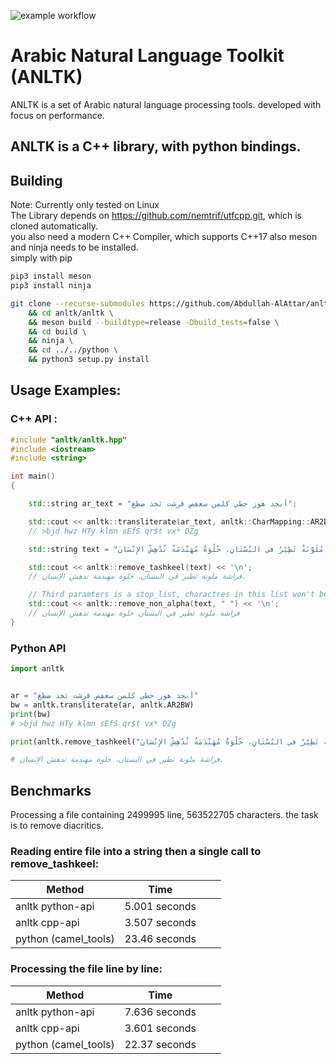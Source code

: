 ![example workflow](https://github.com/Abdullah-AlAttar/anltk/actions/workflows/c-cpp.yml/badge.svg)

# Arabic Natural Language Toolkit (ANLTK)

ANLTK is a set of Arabic natural language processing tools. developed with focus on performance.

## ANLTK is a C++ library, with python bindings.

## Building
Note: Currently only tested on Linux  
The Library depends on https://github.com/nemtrif/utfcpp.git, which is cloned automatically.  
you also need a modern C++ Compiler, which supports C++17
also meson and ninja needs to be installed.  
simply with pip
```bash
pip3 install meson
pip3 install ninja
```

```bash
git clone --recurse-submodules https://github.com/Abdullah-AlAttar/anltk.git \
    && cd anltk/anltk \
    && meson build --buildtype=release -Dbuild_tests=false \
    && cd build \
    && ninja \
    && cd ../../python \
    && python3 setup.py install
```

## Usage Examples:

### C++ API :
```c++
#include "anltk/anltk.hpp"
#include <iostream>
#include <string>

int main()
{

    std::string ar_text = "أبجد هوز حطي كلمن سعفص قرشت ثخذ ضظغ";

    std::cout << anltk::transliterate(ar_text, anltk::CharMapping::AR2BW) << '\n';
    // >bjd hwz HTy klmn sEfS qr$t vx* DZg

    std::string text = "فَرَاشَةٌ مُلَوَّنَةٌ تَطِيْرُ في البُسْتَانِ، حُلْوَةٌ مُهَنْدَمَةٌ تُدْهِشُ الإِنْسَانَ.";

    std::cout << anltk::remove_tashkeel(text) << '\n';
    // فراشة ملونة تطير في البستان، حلوة مهندمة تدهش الإنسان.

    // Third paramters is a stop_list, charactres in this list won't be removed
    std::cout << anltk::remove_non_alpha(text, " ") << '\n';
    // فراشة ملونة تطير في البستان حلوة مهندمة تدهش الإنسان
}

```

### Python API

```python
import anltk


ar = "أبجد هوز حطي كلمن سعفص قرشت ثخذ ضظغ"
bw = anltk.transliterate(ar, anltk.AR2BW)
print(bw)
# >bjd hwz HTy klmn sEfS qr$t vx* DZg

print(anltk.remove_tashkeel("فَرَاشَةٌ مُلَوَّنَةٌ تَطِيْرُ في البُسْتَانِ، حُلْوَةٌ مُهَنْدَمَةٌ تُدْهِشُ الإِنْسَانَ."))

# فراشة ملونة تطير في البستان، حلوة مهندمة تدهش الإنسان.
```



## Benchmarks

Processing a file containing 2499995 line, 563522705 characters. the task is to remove diacritics.

### **Reading entire file into a string then a single call to remove_tashkeel:**


| Method           | Time          |   |   |   
|------------------|---------------|---|---|
| anltk python-api | 5.001 seconds |   |   |   
| anltk cpp-api      | 3.507 seconds |   |   |   
| python (camel_tools)  | 23.46 seconds |   |   |   
### **Processing the file line by line:**

| Method           | Time          |   |   |   
|------------------|---------------|---|---|
| anltk python-api | 7.636 seconds |   |   |   
| anltk cpp-api      | 3.601 seconds |   |   |   
| python (camel_tools)   | 22.37 seconds |   |   |   